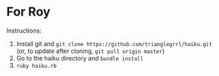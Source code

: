 # For Roy

Instructions:

1. Install git and `git clone https://github.com/trianglegrrl/haiku.git` (or, to update after cloning, `git pull origin master`)
2. Go to the haiku directory and `bundle install`
3. `ruby haiku.rb`